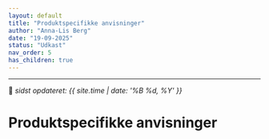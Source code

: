 ```yaml
---
layout: default
title: "Produktspecifikke anvisninger"
author: "Anna-Lis Berg"
date: "19-09-2025"
status: "Udkast" 
nav_order: 5
has_children: true
---
```

---

📆 _sidst opdateret: {{ site.time | date: '%B %d, %Y' }}_

# Produktspecifikke anvisninger
